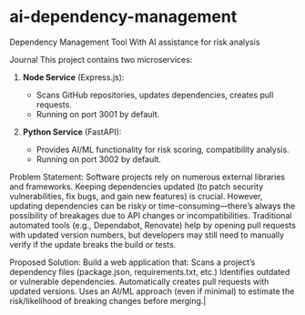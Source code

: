 # ai-dependency-management

Dependency Management Tool With AI assistance for risk analysis

Journal
This project contains two microservices:

1. **Node Service** (Express.js):

   - Scans GitHub repositories, updates dependencies, creates pull requests.
   - Running on port 3001 by default.

2. **Python Service** (FastAPI):
   - Provides AI/ML functionality for risk scoring, compatibility analysis.
   - Running on port 3002 by default.

Problem Statement:
Software projects rely on numerous external libraries and frameworks. Keeping dependencies updated (to patch security vulnerabilities, fix bugs, and gain new features) is crucial. However, updating dependencies can be risky or time-consuming—there’s always the possibility of breakages due to API changes or incompatibilities. Traditional automated tools (e.g., Dependabot, Renovate) help by opening pull requests with updated version numbers, but developers may still need to manually verify if the update breaks the build or tests.

Proposed Solution:
Build a web application that:
Scans a project’s dependency files (package.json, requirements.txt, etc.)
Identifies outdated or vulnerable dependencies.
Automatically creates pull requests with updated versions.
Uses an AI/ML approach (even if minimal) to estimate the risk/likelihood of breaking changes before merging.|
